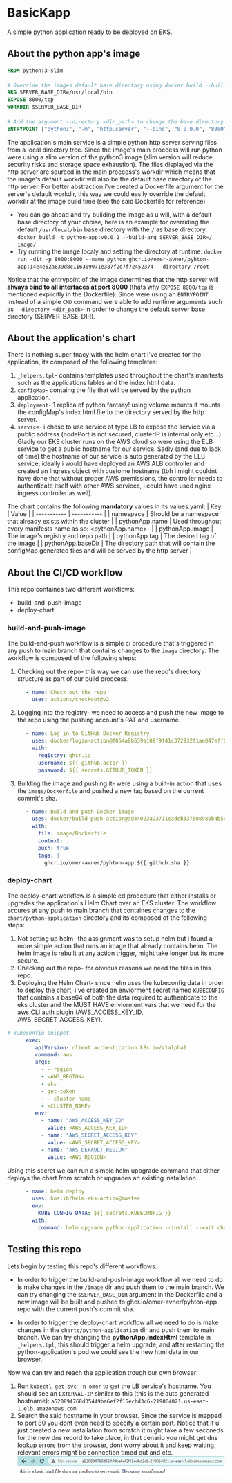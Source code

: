 # BasicKapp
A simple python application ready to be deployed on EKS.

## About the python app's image
```dockerfile
FROM python:3-slim

# Override the images default base directory using docker build --build-arg SERVER_BASE_DIR=<base_dir>
ARG SERVER_BASE_DIR=/usr/local/bin
EXPOSE 8000/tcp
WORKDIR $SERVER_BASE_DIR

# Add the argument --directory <dir_path> to change the base directory at runtime
ENTRYPOINT ["python3", "-m", "http.server", "--bind", "0.0.0.0", "8000"]
```
The application's main service is a simple python http server serving files from a local directory tree. Since the image's main proccess will run python were using a slim version of the python3 image (slim version will reduce security risks and storage space exhaustion). The files displayed via the http server are sourced in the main proccess's workdir which  means that the image's default workdir will also be the default base directory of the http server. For better abstraction i've created a Dockerfile argument for the server's default workdir, this way we could easily override the default workdir at the image build time (see the said Dockerfile for reference)

- You can go ahead and try  building the image as u will, with a default base directory of your choise, here is an example for overriding the default `/usr/local/bin` base directory with the `/` as base directory: 
`docker build -t python-app:v0.0.2 --build-arg SERVER_BASE_DIR=/ image/`
- Try running the image localy and setting the directory at runtime: `docker run -dit -p 8000:8000 --name python ghcr.io/omer-avner/pyhton-app:14e4e52a839d8c116309971e387f2e7f72452374 --directory /root`

Notice that the entrypoint of the image determines that the http server will **always bind to all interfaces at port 8000** (thats why `EXPOSE 8000/tcp` is mentioned explicitly in the Dockerfile). Since were using an `ENTRYPOINT` instead of a simple `CMD` command were able to add runtime arguments such as `--directory <dir_path>` in order to change the default server base directory (SERVER_BASE_DIR).

## About the application's chart
There is nothing super fnacy with the helm chart i've created for the application, its composed of the following templates:
1. `_helpers.tpl`- contains templates used throughout the chart's manifests such as the applications lables and the index.html data.
2. `configMap`- containg the file that will be served by the python application.
3. `deployment`- 1 replica of python fantasy! using volume mounts it mounts the configMap's index html file to the directory served by the http server.
4. `service`- i chose to use service of type LB to expose the service via a public address (nodePort is not secured, clusterIP is internal only etc...). Gladly our EKS cluster runs on the AWS cloud so were using the ELB service to get a public hostname for our service. Sadly (and due to lack of time) the hostname of our service is auto generated by the ELB service, ideally i would have deployed an AWS ALB controller and created an Ingress object with custome hostname (tbh i might couldnt have done that without proper AWS premissions, the controller needs to authenticate itself with other AWS services, i could have used nginx ingress controller as well).

The chart contains the following **mandatory** values in its values.yaml:
| Key         | Value       |
| ----------- | ----------- |
| namespace   | Should be a namespace that already exists within the cluster |
| pythonApp.name | Used throughout every manifests name as so: <pythonApp.name>-<resourceType> |
| pythonApp.image | The image's registry and repo path |
| pythonApp.tag | The desired tag of the image |
| pythonApp.baseDir | The directory path that will contain the configMap generated files and will be served by the http server |


## About the CI/CD workflow
This repo containes two different workflows:
- build-and-push-image
- deploy-chart

### build-and-push-image
The build-and-push workflow is a simple ci procedure that's triggered in any push to main branch that contains changes to the `image` directory. The workflow is composed of the following steps:
1. Checking out the repo- this way we can use the repo's directory structure as part of our build proccess.
```yml
      - name: Check out the repo
        uses: actions/checkout@v2
```
2. Logging into the registry- we need to access and push the new image to the repo using the pushing account's PAT and username.
```yml
      - name: Log in to GitHub Docker Registry
        uses: docker/login-action@f054a8b539a109f9f41c372932f1ae047eff08c9
        with:
          registry: ghcr.io
          username: ${{ github.actor }}
          password: ${{ secrets.GITHUB_TOKEN }}
```
3. Building the image and pushing it- were using a built-in action that uses the `image/Dockerfile` and pushed a new tag based on the current commit's sha.
```yml
      - name: Build and push Docker image
        uses: docker/build-push-action@ad44023a93711e3deb337508980b4b5e9bcdc5dc
        with:
          file: image/Dockerfile
          context: .
          push: true
          tags: |
            ghcr.io/omer-avner/pyhton-app:${{ github.sha }}
```

### deploy-chart
The deploy-chart workflow is a simple cd procedure that either installs or upgrades the application's Helm Chart over an EKS cluster. The workflow accures at any push to main branch that containes changes to the `chart/python-application` directory and its composed of the following steps:
1. Not setting up helm- the assignment was to setup helm but i found a more simple action that runs an image that already contains helm. The helm image is rebuilt at any action trigger, might take longer but its more secure.
2. Checking out the repo- for obvious reasons we need the files in this repo.
3. Deploying the Helm Chart- since helm uses the kubeconfig data in order to deploy the chart, i've created an enviorment secret named `KUBECONFIG` that contains a base64 of both the data required to authenticate to the eks cluster and the MUST HAVE enviorment vars that we need for the aws CLI auth plugin (AWS_ACCESS_KEY_ID, AWS_SECRET_ACCESS_KEY).
```yml
# kubeconfig snippet
      exec:
         apiVersion: client.authentication.k8s.io/v1alpha1
         command: aws
         args:
           - --region
           - <AWS_REGION>
           - eks
           - get-token
           - --cluster-name
           - <CLUSTER_NAME>
         env:
           - name: "AWS_ACCESS_KEY_ID"
             value: <AWS_ACCESS_KEY_ID>
           - name: "AWS_SECRET_ACCESS_KEY"
             value: <AWS_SECRET_ACCESS_KEY>
           - name: "AWS_DEFAULT_REGION"
             value: <AWS_REGION>
```
 Using this secret we can run a simple helm uppgrade command that either deploys the chart from scratch or upgrades an existing installation.
```yml
      - name: helm deploy
        uses: koslib/helm-eks-action@master
        env:
          KUBE_CONFIG_DATA: ${{ secrets.KUBECONFIG }}
        with:
          command: helm upgrade python-application --install --wait charts/python-application
```

## Testing this repo
Lets begin by testing this repo's different workflows:
- In order to trigger the build-and-push-image workflow all we need to do is make changes in the `/image` dir and push them to the main branch. We can try changing the `$SERVER_BASE_DIR` argument in the Dockerfile and a new image will be built and pushed to ghcr.io/omer-avner/pyhton-app repo with the current push's commit sha.

- In order to trigger the deploy-chart workflow all we need to do is make changes in the `charts/python-application` dir and push them to main branch. We can try changing the **pythonApp.indexHtml** template in `_helpers.tpl`, this should trigger a helm upgrade, and after restarting the python-application's pod we could see the new html data in our browser.

Now we can try and reach the application trough our own browser:
1. Run `kubectl get svc -n omer` to get the LB service's hostname. You should see an `EXTERNAL-IP` similer to this (this is the auto generated hostname): `a520894768d35449ba6ef2f15ecbd3c6-219064021.us-east-1.elb.amazonaws.com`
2. Search the said hostname in your browser. Since the service is mapped to port 80 you dont even need to specify a certain port. Notice that if u just created a new installation from scratch it might take a few seconeds for the new dns record to take place, in that cenario you might get dns lookup errors from the browser, dont worry about it and keep waiting, relevant errors might be connection timed out and etc. ![The app works](/images/working_app.png)
